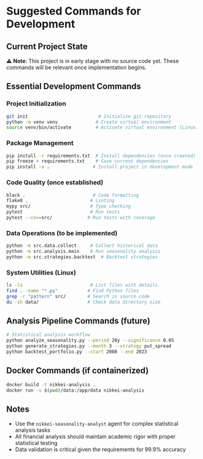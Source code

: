 # Suggested Commands for Development

## Current Project State
⚠️ **Note**: This project is in early stage with no source code yet. These commands will be relevant once implementation begins.

## Essential Development Commands

### Project Initialization
```bash
git init                          # Initialize git repository
python -m venv venv              # Create virtual environment  
source venv/bin/activate         # Activate virtual environment (Linux)
```

### Package Management
```bash
pip install -r requirements.txt  # Install dependencies (once created)
pip freeze > requirements.txt    # Save current dependencies
pip install -e .                # Install project in development mode
```

### Code Quality (once established)
```bash
black .                         # Code formatting
flake8 .                       # Linting  
mypy src/                      # Type checking
pytest                         # Run tests
pytest --cov=src/             # Run tests with coverage
```

### Data Operations (to be implemented)
```bash
python -m src.data.collect     # Collect historical data
python -m src.analysis.main    # Run seasonality analysis
python -m src.strategies.backtest  # Backtest strategies
```

### System Utilities (Linux)
```bash
ls -la                         # List files with details
find . -name "*.py"           # Find Python files
grep -r "pattern" src/        # Search in source code
du -sh data/                  # Check data directory size
```

## Analysis Pipeline Commands (future)
```bash
# Statistical analysis workflow
python analyze_seasonality.py --period 20y --significance 0.05
python generate_strategies.py --month 3 --strategy put_spread  
python backtest_portfolio.py --start 2000 --end 2023
```

## Docker Commands (if containerized)
```bash
docker build -t nikkei-analysis .
docker run -v $(pwd)/data:/app/data nikkei-analysis
```

## Notes
- Use the `nikkei-seasonality-analyst` agent for complex statistical analysis tasks
- All financial analysis should maintain academic rigor with proper statistical testing
- Data validation is critical given the requirements for 99.9% accuracy